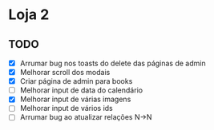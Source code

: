 # Loja 2

## TODO

-   [x] Arrumar bug nos toasts do delete das páginas de admin
-   [x] Melhorar scroll dos modais
-   [x] Criar página de admin para books
-   [ ] Melhorar input de data do calendário
-   [x] Melhorar input de várias imagens
-   [ ] Melhorar input de vários ids
-   [ ] Arrumar bug ao atualizar relações N->N

